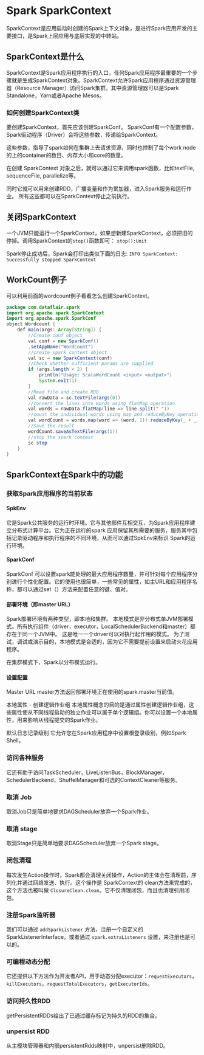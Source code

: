 # Spark SparkContext

SparkContext是应用启动时创建的Spark上下文对象，是进行Spark应用开发的主要接口，是Spark上层应用与底层实现的中转站。

## SparkContext是什么

SparkContext是Spark应用程序执行的入口，任何Spark应用程序最重要的一个步骤就是生成SparkContext对象。SparkContext允许Spark应用程序通过资源管理器（Resource Manager）访问Spark集群。其中资源管理器可以是Spark Standalone，Yarn或者Apache Mesos。

### 如何创建SparkContext类

要创建SparkContext，首先应该创建SparkConf。 SparkConf有一个配置参数，Spark驱动程序（Driver）会将这些参数，传递给SparkContext。

这些参数，指导了spark如何在集群上去请求资源，同时也控制了每个work node的上的container的数目、内存大小和core的数量。

在创建 SparkContext 对象之后，就可以通过它来调用spark函数，比如textFile, sequenceFile, parallelize等。

同时它就可以用来创建RDD，广播变量和作为累加器，进入Spark服务和运行作业。
所有这些都可以在SparkContext停止之前执行。

## 关闭SparkContext

一个JVM只能运行一个SparkContext，如果想新建SparkContext，必须把旧的停掉。调用SparkContext的`stop()`函数即可：
`stop():Unit`

Spark停止成功后，Spark会打印出类似下面的日志:
`INFO SparkContext: Successfully stopped SparkContext`

## WorkCount例子

可以利用前面的wordcount例子看看怎么创建SparkContext。

```java
package com.dataflair.spark
import org.apache.spark.SparkContext
import org.apache.spark.SparkConf
object Wordcount {
    def main(args: Array[String]) {
        //Create conf object
        val conf = new SparkConf()
        .setAppName("WordCount")
        //create spark context object
        val sc = new SparkContext(conf)
        //Check whether sufficient params are supplied
        if (args.length < 2) {
            println("Usage: ScalaWordCount <input> <output>")
            System.exit(1)
        }
        //Read file and create RDD
        val rawData = sc.textFile(args(0))
        //convert the lines into words using flatMap operation
        val words = rawData.flatMap(line => line.split(" "))
        //count the individual words using map and reduceByKey operation
        val wordCount = words.map(word => (word, 1)).reduceByKey(_ + _)
        //Save the result
        wordCount.saveAsTextFile(args(1))
        //stop the spark context
        sc.stop
    }
}
```

## SparkContext在Spark中的功能

### 获取Spark应用程序的当前状态

#### SpkEnv

它是Spark公共服务的运行时环境。它与其他部件互相交互，为Spark应用程序建立分布式计算平台。它为正在运行的spark 应用保留其所需要的服务，服务其中包括记录驱动程序和执行程序的不同环境，从而可以通过SpkEnv来标识 Spark的运行环境。

#### SparkConf

SparkConf 可以设置spark能处理的最大应用程序数量，并可针对每个应用程序分别进行个性化配置。它的使用也很简单，一些常见的属性，如主URL和应用程序名称，都可以通过set（）方法来配置任意的键、值对。

#### 部署环境（即master URL）

Spark部署环境有两种类型，即本地和集群。
本地模式是非分布式单JVM部署模式。所有执行组件（driver，executor，LocalSchedulerBackend和master）都存在于同一个JVM中。 这是唯一一个driver可以对执行起作用的模式。 为了测试，调试或演示目的，本地模式是合适的，因为它不需要提前设置来启动火花应用程序。

在集群模式下，Spark以分布模式运行。

#### 设置配置

Master URL
master方法返回部署环境正在使用的spark.master当前值。

本地属性 - 创建逻辑作业组
本地属性概念的目的是通过属性创建逻辑作业组，这些属性使从不同线程启动的独立作业可以属于单个逻辑组。你可以设置一个本地属性，用来影响从线程提交的Spark作业。

默认日志记录级别
它允许您在Spark应用程序中设置根登录级别，例如Spark Shell。

### 访问各种服务

它还有助于访问TaskScheduler，LiveListenBus，BlockManager，SchedulerBackend，ShuffelManager和可选的ContextCleaner等服务。

### 取消 Job

取消Job只是简单地要求DAGScheduler放弃一个Spark作业。

### 取消 stage

取消Stage只是简单地要求DAGScheduler放弃一个Spark stage。

### 闭包清理

每次发生Action操作时，Spark都会清理关闭操作，Action的主体会在清理前，序列化并通过网络发送、执行。这个操作是 SparkContext的 clean方法来完成的，这个方法也被叫做 `ClosureClean.clean`。它不仅清理闭包，而且也清理引用闭包。

### 注册Spark监听器

我们可以通过 `addSparkListener` 方法，注册一个自定义的 SparkListenerInterface。或者通过 `spark.extraListeners` 设置，来注册也是可以的。

### 可编程动态分配

它还提供以下方法作为开发者API，用于动态分配executor：`requestExecutors`，`killExecutors`，`requestTotalExecutors`，`getExecutorIds`。

### 访问持久性RDD

getPersistentRDDs给出了已通过缓存标记为持久的RDD的集合。

### unpersist RDD

从主模块管理器和内部persistentRdds映射中，unpersist删除RDD。